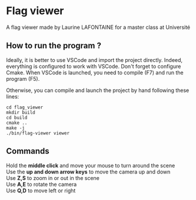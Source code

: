 # Flag viewer

A flag viewer made by Laurine LAFONTAINE for a master class at Université

## How to run the program ?

Ideally, it is better to use VSCode and import the project directly. Indeed, everything is configured to work with VSCode. Don't forget to configure Cmake. When VSCode is launched, you need to compile (F7) and run the program (F5).

Otherwise, you can compile and launch the project by hand following these lines:

```git clone https://github.com/LafLaurine/flag_viewer
cd flag_viewer
mkdir build
cd build
cmake ..
make -j
./bin/flag-viewer viewer
```

## Commands

Hold the **middle click** and move your mouse to turn around the scene\
Use the **up and down arrow keys** to move the camera up and down\
Use **Z,S** to zoom in or out in the scene\
Use **A,E** to rotate the camera\
Use **Q,D** to move left or right
